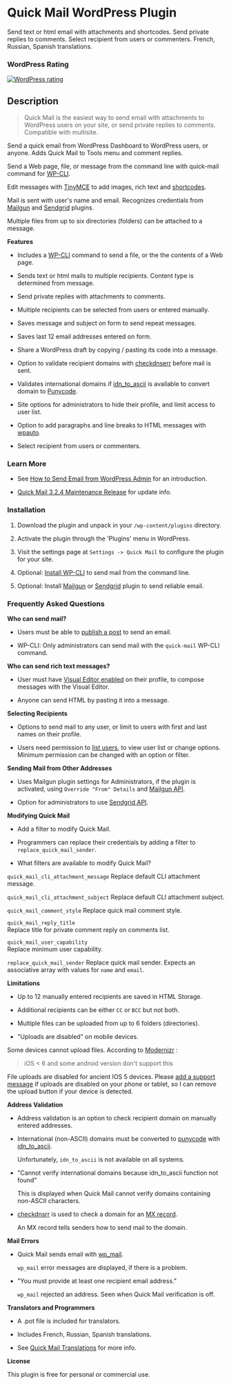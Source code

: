 Quick Mail WordPress Plugin
====================

Send text or html email with attachments and shortcodes. Send private replies to comments. Select recipient from users or commenters. French, Russian, Spanish translations.

### WordPress Rating
[![WordPress rating](https://img.shields.io/wordpress/plugin/r/quick-mail.svg?maxAge=2592000)]()

Description
-----------

>Quick Mail is the easiest way to send email with attachments to WordPress users on your site, or send private replies to comments. Compatible with multisite.

Send a quick email from WordPress Dashboard to WordPress users, or anyone. Adds Quick Mail to Tools menu and comment replies.

Send a Web page, file, or message from the command line with quick-mail command for [WP-CLI](https://wp-cli.org/).

Edit messages with [TinyMCE](https://codex.wordpress.org/TinyMCE) to add images, rich text and [shortcodes](https://codex.wordpress.org/Shortcode).

Mail is sent with user's name and email. Recognizes credentials from [Mailgun](https://wordpress.org/plugins/mailgun/) and [Sendgrid](https://wordpress.org/plugins/sendgrid-email-delivery-simplified/) plugins.

Multiple files from up to six directories (folders) can be attached to a message.

__Features__

* Includes a [WP-CLI](https://wp-cli.org/) command to send a file, or the the contents of a Web page.

* Sends text or html mails to multiple recipients. Content type is determined from message.

* Send private replies with attachments to comments.

* Multiple recipients can be selected from users or entered manually.

* Saves message and subject on form to send repeat messages.

* Saves last 12 email addresses entered on form.

* Share a WordPress draft by copying / pasting its code into a message.

* Option to validate recipient domains with [checkdnserr](http://php.net/manual/en/function.checkdnsrr.php) before mail is sent.

* Validates international domains if [idn_to_ascii](http://php.net/manual/en/function.idn-to-ascii.php) is available to convert domain to [Punycode](https://tools.ietf.org/html/rfc3492).

* Site options for administrators to hide their profile, and limit access to user list.

* Option to add paragraphs and line breaks to HTML messages with [wpauto](https:/codex.wordpress.org/Function_Reference/wpautop).

* Select recipient from users or commenters.

### Learn More
* See [How to Send Email from WordPress Admin](http://wheredidmybraingo.com/quick-mail-wordpress-plugin-update-send-email-to-site-users/) for an introduction.

* [Quick Mail 3.2.4 Maintenance Release](https://wheredidmybraingo.com/quick-mail-3-2-4-maintenance-release/) for update info.

### Installation ###

1. Download the plugin and unpack in your `/wp-content/plugins` directory.

2. Activate the plugin through the 'Plugins' menu in WordPress.

3. Visit the settings page at `Settings -> Quick Mail` to configure the plugin for your site.

4. Optional: [Install WP-CLI](https://wp-cli.org/#installing) to send mail from the command line.

5. Optional: Install [Mailgun](http://wordpress.org/extend/plugins/mailgun/) or [Sendgrid](http://wordpress.org/plugins/sendgrid-email-delivery-simplified/) plugin to send reliable email.


### Frequently Asked Questions ###

__Who can send mail?__

* Users must be able to [publish a post](http://codex.wordpress.org/Roles_and_Capabilities#publish_posts) to send an email.

* WP-CLI: Only administrators can send mail with the `quick-mail` WP-CLI command.

__Who can send rich text messages?__

* User must have [Visual Editor enabled](https://codex.wordpress.org/Function_Reference/user_can_richedit) on their profile, to compose messages with the Visual Editor.

* Anyone can send HTML by pasting it into a message.

__Selecting Recipients__

* Options to send mail to any user, or limit to users with first and last names on their profile.

* Users need permission to [list users](http://codex.wordpress.org/Roles_and_Capabilities#list_users), to view user list or change options. Minimum permission can be changed with an option or filter.

__Sending Mail from Other Addresses__

* Uses Mailgun plugin settings for Administrators, if the plugin is activated, using `Override "From" Details` and [Mailgun API](https://documentation.mailgun.com/en/latest/api_reference.html).

* Option for administrators to use [Sendgrid API](https://sendgrid.com/solutions/sendgrid-api/). 

__Modifying Quick Mail__

* Add a filter to modify Quick Mail.

* Programmers can replace their credentials by adding a filter to `replace_quick_mail_sender`.

- What filters are available to modify Quick Mail?

`quick_mail_cli_attachment_message`
  Replace default CLI attachment message.
  
`quick_mail_cli_attachment_subject`
  Replace default CLI attachment subject.
  
`quick_mail_comment_style`
  Replace quick mail comment style.
  
`quick_mail_reply_title`	
  Replace title for private comment reply on comments list.

`quick_mail_user_capability`	
  Replace minimum user capability.
  
`replace_quick_mail_sender`
  Replace quick mail sender. Expects an associative array with values for `name` and `email`.

__Limitations__

* Up to 12 manually entered recipients are saved in HTML Storage.

* Additional recipients can be either `CC` or `BCC` but not both.

* Multiple files can be uploaded from up to 6 folders (directories).

* "Uploads are disabled" on mobile devices.

Some devices cannot upload files. According to [Modernizr](https://modernizr.com/download#fileinput-inputtypes-setclasses) :
> iOS < 6 and some android version don't support this

File uploads are disabled for ancient IOS 5 devices. Please [add a support message](https://wordpress.org/support/plugin/quick-mail) if uploads are disabled on your phone or tablet, so I can remove the upload button if your device is detected.

__Address Validation__

* Address validation is an option to check recipient domain on manually entered addresses.

* International (non-ASCII) domains must be converted to [punycode](https://tools.ietf.org/html/rfc3492) with [idn_to_ascii](http://php.net/manual/en/function.idn-to-ascii.php).


  Unfortunately, `idn_to_ascii` is not available on all systems.

* "Cannot verify international domains because idn_to_ascii function not found"

  This is displayed when Quick Mail cannot verify domains containing non-ASCII characters.

* [checkdnsrr](http://php.net/manual/en/function.checkdnsrr.php) is used to check a domain for an [MX record](http://www.google.com/support/enterprise/static/postini/docs/admin/en/activate/mx_faq.html).


  An MX record tells senders how to send mail to the domain.

__Mail Errors__

* Quick Mail sends email with [wp_mail](https://developer.wordpress.org/reference/functions/wp_mail/).

  `wp_mail` error messages are displayed, if there is a problem.

* "You must provide at least one recipient email address."

   `wp_mail` rejected an address. Seen when Quick Mail verification is off.
   
__Translators and Programmers__

* A .pot file is included for translators.

* Includes French, Russian, Spanish translations.

* See [Quick Mail Translations](https://translate.wordpress.org/projects/wp-plugins/quick-mail) for more info.

__License__

This plugin is free for personal or commercial use. 

